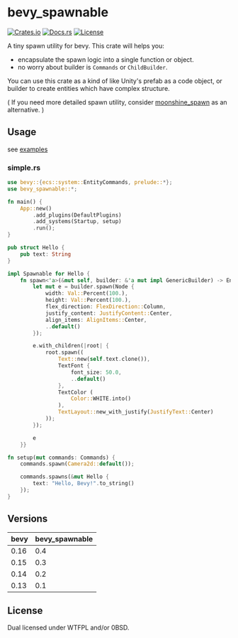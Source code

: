 # bevy_spawnable

[![Crates.io](https://img.shields.io/crates/v/bevy_spawnable)](https://crates.io/crates/bevy_spawnable)
[![Docs.rs](https://docs.rs/bevy_spawnable/badge.svg)](https://docs.rs/bevy_spawnable)
[![License](https://img.shields.io/crates/l/bevy_spawnable)](LICENSE)

A tiny spawn utility for bevy. This crate will helps you:

- encapsulate the spawn logic into a single function or object.
- no worry about builder is `Commands` or `ChildBuilder`.

You can use this crate as a kind of like Unity's prefab as a code object, or builder to create entities which have complex structure.

( If you need more detailed spawn utility, consider [moonshine_spawn](https://github.com/Zeenobit/moonshine_spawn) as an alternative. )

## Usage

see [examples](examples)

### simple.rs

```rust
use bevy::{ecs::system::EntityCommands, prelude::*};
use bevy_spawnable::*;

fn main() {
    App::new()
        .add_plugins(DefaultPlugins)
        .add_systems(Startup, setup)
        .run();
}

pub struct Hello {
    pub text: String
}

impl Spawnable for Hello {
    fn spawn<'a>(&mut self, builder: &'a mut impl GenericBuilder) -> EntityCommands<'a> {
        let mut e = builder.spawn(Node {
            width: Val::Percent(100.),
            height: Val::Percent(100.),
            flex_direction: FlexDirection::Column,
            justify_content: JustifyContent::Center,
            align_items: AlignItems::Center,
            ..default()
        });

        e.with_children(|root| {
            root.spawn((
                Text::new(self.text.clone()),
                TextFont {
                    font_size: 50.0,
                    ..default()
                },
                TextColor (
                    Color::WHITE.into()
                ),
                TextLayout::new_with_justify(JustifyText::Center)
            ));
        });

        e
    }}

fn setup(mut commands: Commands) {
    commands.spawn(Camera2d::default());

    commands.spawns(&mut Hello {
        text: "Hello, Bevy!".to_string()
    });
}
```

## Versions

| bevy | bevy_spawnable      |
|------|---------------------|
| 0.16 | 0.4                 |
| 0.15 | 0.3                 |
| 0.14 | 0.2                 |
| 0.13 | 0.1                 |

## License

Dual licensed under WTFPL and/or 0BSD.